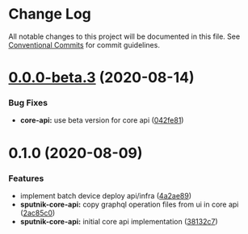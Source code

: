 # Change Log

All notable changes to this project will be documented in this file.
See [Conventional Commits](https://conventionalcommits.org) for commit guidelines.

# [0.0.0-beta.3](https://github.com/aws-samples/aws-iot-kickstart/compare/@deathstar/sputnik-core-api@0.1.0...@deathstar/sputnik-core-api@0.0.0-beta.3) (2020-08-14)


### Bug Fixes

* **core-api:** use beta version for core api ([042fe81](https://github.com/aws-samples/aws-iot-kickstart/commit/042fe81beb46fa8950a5713f1f8231acddc06971))





# 0.1.0 (2020-08-09)


### Features

* implement batch device deploy api/infra ([4a2ae89](https://git-codecommit.us-west-2.amazonaws.com/v1/repos/Deathstar/commits/4a2ae89f7f3f734521cf738683fcaddd2454dd78))
* **sputnik-core-api:** copy graphql operation files from ui in core api ([2ac85c0](https://git-codecommit.us-west-2.amazonaws.com/v1/repos/Deathstar/commits/2ac85c0a1e045bf416a0c90d22afddc1f0778745))
* **sputnik-core-api:** initial core api implementation ([38132c7](https://git-codecommit.us-west-2.amazonaws.com/v1/repos/Deathstar/commits/38132c72e9d7d2e5ff7309f004580ec8e78c930d))
